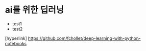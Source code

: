 # ai를 위한 딥러닝
- test1
- test2

[hyperlink] https://github.com/fchollet/deep-learning-with-python-notebooks

